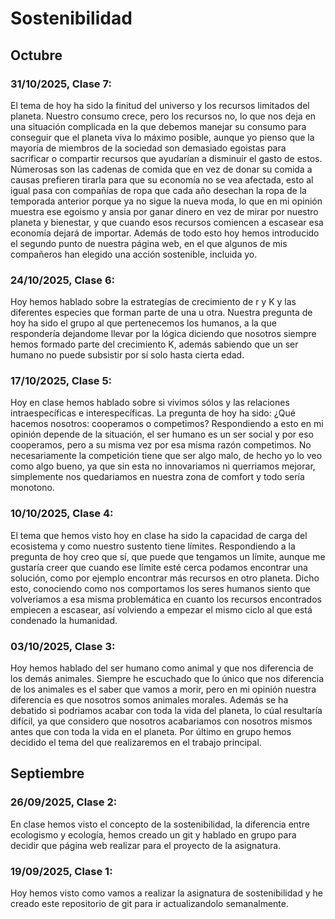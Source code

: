 # Sostenibilidad


## Octubre
### 31/10/2025, Clase 7:
El tema de hoy ha sido la finitud del universo y los recursos limitados del planeta. Nuestro consumo crece, pero los recursos no, lo que nos deja en una situación complicada en la que debemos manejar su consumo para conseguir que el planeta viva lo máximo posible, aunque yo pienso que la mayoría de miembros de la sociedad son demasiado egoistas para sacrificar o compartir recursos que ayudarían a disminuir el gasto de estos. 
Númerosas son las cadenas de comida que en vez de donar su comida a causas prefieren tirarla para que su economía no se vea afectada, esto al igual pasa con compañías de ropa que cada año desechan la ropa de la temporada anterior porque ya no sigue la nueva moda, lo que en mi opinión muestra ese egoismo y ansia por ganar dinero en vez de mirar por nuestro planeta y bienestar, y que cuando esos recursos comiencen a escasear esa economía dejará de importar.
Además de todo esto hoy hemos introducido el segundo punto de nuestra página web, en el que algunos de mis compañeros han elegido una acción sostenible, incluida yo.
### 24/10/2025, Clase 6:
Hoy hemos hablado sobre la estrategías de crecimiento de r y K y las diferentes especies que forman parte de una u otra. Nuestra pregunta de hoy ha sido el grupo al que pertenecemos los humanos, a la que respondería dejandome llevar por la lógica diciendo que nosotros siempre hemos formado parte del crecimiento K, además sabiendo que un ser humano no puede subsistir por sí solo hasta cierta edad.
### 17/10/2025, Clase 5:
Hoy en clase hemos hablado sobre si vivimos sólos y las relaciones intraespecíficas e interespecíficas. La pregunta de hoy ha sido: ¿Qué hacemos nosotros: cooperamos o competimos?
Respondiendo a esto en mi opinión depende de la situación, el ser humano es un ser social y por eso cooperamos, pero a su misma vez por esa misma razón competimos. No necesariamente la competición tiene que ser algo malo, de hecho yo lo veo como algo bueno, ya que sin esta no innovariamos ni querriamos mejorar, simplemente nos quedariamos en nuestra zona de comfort y todo sería monotono.
### 10/10/2025, Clase 4:
El tema que hemos visto hoy en clase ha sido la capacidad de carga del ecosistema y como nuestro sustento tiene límites. Respondiendo a la pregunta de hoy creo que sí, que puede que tengamos un límite, aunque me gustaría creer que cuando ese límite esté cerca podamos encontrar una solución, como por ejemplo encontrar más recursos en otro planeta. Dicho esto, conociendo como nos comportamos los seres humanos siento que volveriamos a esa misma problemática en cuanto los recursos encontrados empiecen a escasear, así volviendo a empezar el mismo ciclo al que está condenado la humanidad.
### 03/10/2025, Clase 3:
Hoy hemos hablado del ser humano como animal y que nos diferencia de los demás animales. Siempre he escuchado que lo único que nos diferencia de los animales es el saber que vamos a morir, pero en mi opinión nuestra diferencia es que nosotros somos animales morales.
Además se ha debatido si podriamos acabar con toda la vida del planeta, lo cúal resultaría difícil, ya que considero que nosotros acabariamos con nosotros mismos antes que con toda la vida en el planeta.
Por último en grupo hemos decidido el tema del que realizaremos en el trabajo principal.

## Septiembre
### 26/09/2025, Clase 2:
En clase hemos visto el concepto de la sostenibilidad, la diferencia entre ecologismo y ecología, hemos creado un git y hablado en grupo para decidir que página web realizar para el proyecto de la asignatura.

### 19/09/2025, Clase 1:
Hoy hemos visto como vamos a realizar la asignatura de sostenibilidad y he creado este repositorio de git para ir actualizandolo semanalmente.




